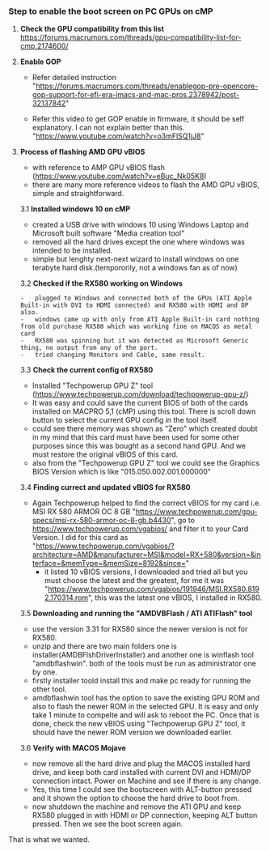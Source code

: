### Step to enable the boot screen on PC GPUs on cMP 

1. **Check the GPU compatibility from this list**
https://forums.macrumors.com/threads/gpu-compatibility-list-for-cmp.2174600/

2. **Enable GOP**

   -    Refer detailed instruction "https://forums.macrumors.com/threads/enablegop-pre-opencore-gop-support-for-efi-era-imacs-and-mac-pros.2378942/post-32137842" 

    -   Refer this video to get GOP enable in firmware, it should be self explanatory. I can not explain better than this. 
    "https://www.youtube.com/watch?v=o3mFlSQ1jJ8"


3.  **Process of flashing AMD GPU vBIOS**
    
    -   with reference to AMP GPU vBIOS flash (https://www.youtube.com/watch?v=eBuc_Nk05K8)
    -   there are many more reference videos to flash the AMD GPU vBIOS, simple and straightforward.
      

    3.1 **Installed windows 10 on cMP**

    -   created a USB drive with windows 10 using Windows Laptop and Microsoft built software "Media creation tool"
    -   removed all the hard drives except the one where windows was intended to be installed.
    -   simple but lenghty next-next wizard to install windows on one terabyte hard disk.(tempororily, not a windows fan as of now)

    3.2 **Checked if the RX580 working on Windows**

        -   plugged to Windows and connected both of the GPUs (ATI Apple Built-in with DVI to HDMI connected) and RX580 with HDMI and DP also.
        -   windows came up with only from ATI Apple Built-in card nothing from old purchase RX580 which was working fine on MACOS as metal card
        -   RX580 was spinning but it was detected as Microsoft Generic thing, no output from any of the port.
        -   tried changing Monitors and Cable, same result.
        

    3.3 **Check the current config of RX580**

    -   Installed "Techpowerup GPU Z" tool (https://www.techpowerup.com/download/techpowerup-gpu-z/)
    -   It was easy and could save the current BIOS of both of the cards installed on MACPRO 5,1 (cMP) using this tool. There is scroll down button to select the current GPU config in the tool itself.
    -   could see there memory was shown as "Zero" which created doubt in my mind that this card must have been used for some other purposes since this was bought as a second hand GPU. And we must restore the original vBIOS of this card.
    -   also from the "Techpowerup GPU Z" tool we could see the Graphics BIOS Version which is like "015.050.002.001.000000"

    3.4 **Finding currect and updated vBIOS for RX580**
    
    -   Again Techpowerup helped to find the correct vBIOS for my card i.e. MSI RX 580 ARMOR OC 8 GB "https://www.techpowerup.com/gpu-specs/msi-rx-580-armor-oc-8-gb.b4430", go to https://www.techpowerup.com/vgabios/ and filter it to your Card Version. I did for this card as "https://www.techpowerup.com/vgabios/?architecture=AMD&manufacturer=MSI&model=RX+580&version=&interface=&memType=&memSize=8192&since="
        -   it listed 10 vBIOS versions, I downloaded and tried all but you must choose the latest and the greatest, for me it was "https://www.techpowerup.com/vgabios/191946/MSI.RX580.8192.170314.rom", this was the latest one vBIOS, I installed in RX580.

    3.5 **Downloading and running the "AMDVBFlash / ATI ATIFlash" tool**

    -   use the version 3.31 for RX580 since the newer version is not for RX580.
    -   unzip and there are two main folders one is installer(AMDBFlshDriverInstaller) and another one is winflash tool "amdbflashwin". both of the tools must be run as administrator one by one.
    -   firstly installer toold install this and make pc ready for running the other tool.
    -   amdbflashwin tool has the option to save the existing GPU ROM and also to flash the newer ROM in the selected GPU. It is easy and only take 1 minute to compelte and will ask to reboot the PC. Once that is done, check the new vBIOS using "Techpowerup GPU Z" tool, it should have the newer ROM version we downloaded earlier.

    3.6 **Verify with MACOS Mojave**

    -   now remove all the hard drive and plug the MACOS installed hard drive, and keep both card installed with current DVI and HDMI/DP connection intact. Power on Machine and see if there is any change.
    -   Yes, this time I could see the bootscreen with ALT-button pressed and it shown the option to choose the hard drive to boot from.
    -   now shutdown the machine and remove the ATI GPU and keep RX580 plugged in with HDMI or DP connection, keeping ALT button pressed. Then we see the boot screen again. 

That is what we wanted.


